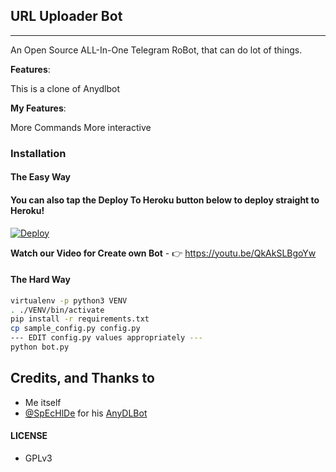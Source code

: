 ## URL Uploader Bot
---

An Open Source ALL-In-One Telegram RoBot, that can do lot of things.

**Features**:

This is a clone of Anydlbot

**My Features**:

More Commands
More interactive 

### Installation

#### The Easy Way

#### You can also tap the Deploy To Heroku button below to deploy straight to Heroku!

[![Deploy](https://www.herokucdn.com/deploy/button.svg)](https://heroku.com/deploy?template=https://github.com/vinayakext2/URL-TO-TG-UPLOADER-1)

**Watch our Video for Create own Bot** - 👉 https://youtu.be/QkAkSLBgoYw

#### The Hard Way

```sh
virtualenv -p python3 VENV
. ./VENV/bin/activate
pip install -r requirements.txt
cp sample_config.py config.py
--- EDIT config.py values appropriately ---
python bot.py
```

## Credits, and Thanks to

* Me itself
* [@SpEcHlDe](https://telegram.dog/ThankTelegram) for his [AnyDLBot](https://telegram.dog/AnyDLBot)

#### LICENSE
- GPLv3
